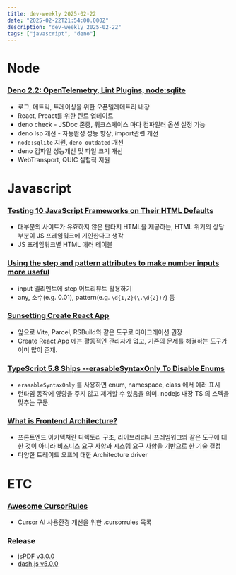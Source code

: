 ```yaml
---
title: dev-weekly 2025-02-22
date: "2025-02-22T21:54:00.000Z"
description: "dev-weekly 2025-02-22"
tags: ["javascript", "deno"]
---
```


# Node

### [Deno 2.2: OpenTelemetry, Lint Plugins, node:sqlite](https://deno.com/blog/v2.2)

- 로그, 메트릭, 트레이싱을 위한 오픈텔레메트리 내장
- React, Preact를 위한 린트 업데이트
- deno check - JSDoc 존중, 워크스페이스 마다 컴파일러 옵션 설정 가능
- deno lsp 개선 - 자동완성 성능 향상, import관련 개선
- `node:sqlite` 지원, `deno outdated` 개선
- deno 컴파일 성능개선 및 파일 크기 개선
- WebTransport, QUIC 실험적 지원

# Javascript

### [Testing 10 JavaScript Frameworks on Their HTML Defaults](https://meiert.com/en/blog/javascript-framework-html-defaults/)

- 대부분의 사이트가 유효하지 않은 판타지 HTML을 제공하는, HTML 위기의 상당 부분이 JS 프레임워크에 기인한다고 생각
- JS 프레임워크별 HTML 에러 테이블

### [Using the step and pattern attributes to make number inputs more useful](https://piccalil.li/blog/using-the-step-and-pattern-attributes-to-make-number-inputs-more-useful/)

- input 엘리멘트에 step 어트리뷰트 활용하기
- any, 소수(e.g. 0.01), pattern(e.g. `\d{1,2}(\.\d{2})?`) 등

### [Sunsetting Create React App](https://react.dev/blog/2025/02/14/sunsetting-create-react-app)

- 앞으로 Vite, Parcel, RSBuild와 같은 도구로 마이그레이션 권장
- Create React App 에는 활동적인 관리자가 없고, 기존의 문제를 해결하는 도구가 이미 많이 존재.

### [TypeScript 5.8 Ships --erasableSyntaxOnly To Disable Enums](https://www.totaltypescript.com/erasable-syntax-only)

- `erasableSyntaxOnly` 를 사용하면 enum, namespace, class 에서 에러 표시
- 런타임 동작에 영향을 주지 않고 제거할 수 있음을 의미. nodejs 내장 TS 의 스펙을 맞추는 구문.

### [What is Frontend Architecture?](https://ducin.dev/what-is-frontend-architecture)

- 프론트엔드 아키텍쳐란 디렉토리 구조, 라이브러리나 프레임워크와 같은 도구에 대한 것이 아니라 비즈니스 요구 사항과 시스템 요구 사항을 기반으로 한 기술 결정
- 다양한 트레이드 오프에 대한 Architecture driver

# ETC

### [Awesome CursorRules](https://github.com/PatrickJS/awesome-cursorrules)

- Cursor AI 사용환경 개선을 위한 .cursorrules 목록

### Release

- [jsPDF v3.0.0](https://github.com/parallax/jsPDF/releases/tag/v3.0.0)
- [dash.js v5.0.0](https://github.com/Dash-Industry-Forum/dash.js/releases/tag/v5.0.0)